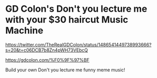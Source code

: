 # GD Colon's Don't you lecture me with your $30 haircut Music Machine
https://twitter.com/TheRealGDColon/status/1486541449738993666?s=20&t=c06DCB7b8Zn4pWH73VEbcQ 

https://gdcolon.com/%F0%9F%97%BF 

Build your own Don't you lecture me funny meme music!